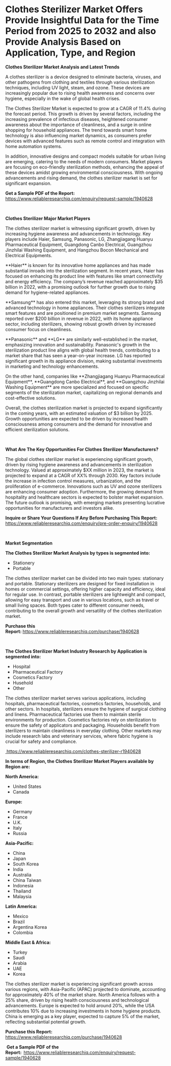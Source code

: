 <p><h1>Clothes Sterilizer Market Offers Provide Insightful Data for the Time Period from 2025 to 2032 and also Provide Analysis Based on Application, Type, and Region</h1></p><p><strong>Clothes Sterilizer Market Analysis and Latest Trends</strong></p>
<p><p>A clothes sterilizer is a device designed to eliminate bacteria, viruses, and other pathogens from clothing and textiles through various sterilization techniques, including UV light, steam, and ozone. These devices are increasingly popular due to rising health awareness and concerns over hygiene, especially in the wake of global health crises.</p><p>The Clothes Sterilizer Market is expected to grow at a CAGR of 11.4% during the forecast period. This growth is driven by several factors, including the increasing prevalence of infectious diseases, heightened consumer awareness about the importance of cleanliness, and a surge in online shopping for household appliances. The trend towards smart home technology is also influencing market dynamics, as consumers prefer devices with advanced features such as remote control and integration with home automation systems.</p><p>In addition, innovative designs and compact models suitable for urban living are emerging, catering to the needs of modern consumers. Market players are focusing on eco-friendly sterilization methods, enhancing the appeal of these devices amidst growing environmental consciousness. With ongoing advancements and rising demand, the clothes sterilizer market is set for significant expansion.</p></p>
<p><strong>Get a Sample PDF of the Report:&nbsp;</strong> <a href="https://www.reliableresearchiq.com/enquiry/request-sample/1940628?utm_campaign=2455&utm_medium=2&utm_source=Github&utm_content=ia&utm_term=15042025&utm_id=clothes-sterilizer">https://www.reliableresearchiq.com/enquiry/request-sample/1940628</a></p>
<p>&nbsp;</p>
<p><strong>Clothes Sterilizer Major Market Players</strong></p>
<p><p>The clothes sterilizer market is witnessing significant growth, driven by increasing hygiene awareness and advancements in technology. Key players include Haier, Samsung, Panasonic, LG, Zhangjiagang Huanyu Pharmaceutical Equipment, Guangdong Canbo Electrical, Guangzhou Jinzhilai Washing Equipment, and Hangzhou Bocon Mechanical and Electrical Equipments.</p><p>**Haier** is known for its innovative home appliances and has made substantial inroads into the sterilization segment. In recent years, Haier has focused on enhancing its product line with features like smart connectivity and energy efficiency. The company’s revenue reached approximately $35 billion in 2022, with a promising outlook for further growth due to rising demand for hygiene-related appliances.</p><p>**Samsung** has also entered this market, leveraging its strong brand and advanced technology in home appliances. Their clothes sterilizers integrate smart features and are positioned in premium market segments. Samsung reported over $200 billion in revenue in 2022, with its home appliance sector, including sterilizers, showing robust growth driven by increased consumer focus on cleanliness.</p><p>**Panasonic** and **LG** are similarly well-established in the market, emphasizing innovation and sustainability. Panasonic's growth in the sterilization product line aligns with global health trends, contributing to a market share that has seen a year-on-year increase. LG has reported significant growth in its appliance division, making substantial investments in marketing and technology enhancements.</p><p>On the other hand, companies like **Zhangjiagang Huanyu Pharmaceutical Equipment**, **Guangdong Canbo Electrical**, and **Guangzhou Jinzhilai Washing Equipment** are more specialized and focused on specific segments of the sterilization market, capitalizing on regional demands and cost-effective solutions.</p><p>Overall, the clothes sterilization market is projected to expand significantly in the coming years, with an estimated valuation of $3 billion by 2025. Growth opportunities are expected to be driven by increased health consciousness among consumers and the demand for innovative and efficient sterilization solutions.</p></p>
<p>&nbsp;</p>
<p><strong>What Are The Key Opportunities For Clothes Sterilizer Manufacturers?</strong></p>
<p><p>The global clothes sterilizer market is experiencing significant growth, driven by rising hygiene awareness and advancements in sterilization technology. Valued at approximately $XX million in 2023, the market is projected to expand at a CAGR of XX% through 2030. Key factors include the increase in infection control measures, urbanization, and the proliferation of e-commerce. Innovations such as UV and ozone sterilizers are enhancing consumer adoption. Furthermore, the growing demand from hospitality and healthcare sectors is expected to bolster market expansion. The future outlook is promising, with emerging markets presenting lucrative opportunities for manufacturers and investors alike.</p></p>
<p><strong>Inquire or Share Your Questions If Any Before Purchasing This Report:</strong> <a href="https://www.reliableresearchiq.com/enquiry/pre-order-enquiry/1940628?utm_campaign=2455&utm_medium=2&utm_source=Github&utm_content=ia&utm_term=15042025&utm_id=clothes-sterilizer">https://www.reliableresearchiq.com/enquiry/pre-order-enquiry/1940628</a></p>
<p>&nbsp;</p>
<p><strong>Market Segmentation</strong></p>
<p><strong>The Clothes Sterilizer Market Analysis by types is segmented into:</strong></p>
<p><ul><li>Stationery</li><li>Portable</li></ul></p>
<p><p>The clothes sterilizer market can be divided into two main types: stationary and portable. Stationary sterilizers are designed for fixed installation in homes or commercial settings, offering higher capacity and efficiency, ideal for regular use. In contrast, portable sterilizers are lightweight and compact, allowing for easy transport and use in various locations, such as travel or small living spaces. Both types cater to different consumer needs, contributing to the overall growth and versatility of the clothes sterilization market.</p></p>
<p><strong>Purchase this Report:&nbsp;</strong><a href="https://www.reliableresearchiq.com/purchase/1940628?utm_campaign=2455&utm_medium=2&utm_source=Github&utm_content=ia&utm_term=15042025&utm_id=clothes-sterilizer">https://www.reliableresearchiq.com/purchase/1940628</a></p>
<p>&nbsp;</p>
<p><strong>The Clothes Sterilizer Market Industry Research by Application is segmented into:</strong></p>
<p><ul><li>Hospital</li><li>Pharmaceutical Factory</li><li>Cosmetics Factory</li><li>Husehold</li><li>Other</li></ul></p>
<p><p>The clothes sterilizer market serves various applications, including hospitals, pharmaceutical factories, cosmetics factories, households, and other sectors. In hospitals, sterilizers ensure the hygiene of surgical clothing and linens. Pharmaceutical factories use them to maintain sterile environments for production. Cosmetics factories rely on sterilization to ensure the safety of applicators and packaging. Households benefit from sterilizers to maintain cleanliness in everyday clothing. Other markets may include research labs and veterinary services, where fabric hygiene is crucial for safety and compliance.</p></p>
<p><a href="https://www.reliableresearchiq.com/clothes-sterilizer-r1940628?utm_campaign=2455&utm_medium=2&utm_source=Github&utm_content=ia&utm_term=15042025&utm_id=clothes-sterilizer">&nbsp;https://www.reliableresearchiq.com/clothes-sterilizer-r1940628</a></p>
<p><strong>In terms of Region, the Clothes Sterilizer Market Players available by Region are:</strong></p>
<p>
    <p> <strong> North America: </strong>
        <ul>
            <li>United States</li>
            <li>Canada</li>
        </ul>
        </p> 
    <p> <strong> Europe: </strong>
        <ul>
            <li>Germany</li>
            <li>France</li>
            <li>U.K.</li>
            <li>Italy</li>
            <li>Russia</li>
        </ul>
        </p> 
    <p> <strong> Asia-Pacific: </strong>
        <ul>
            <li>China</li>
            <li>Japan</li>
            <li>South Korea</li>
            <li>India</li>
            <li>Australia</li>
            <li>China Taiwan</li>
            <li>Indonesia</li>
            <li>Thailand</li>
            <li>Malaysia</li>
        </ul>
        </p> 
    <p> <strong> Latin America: </strong>
        <ul>
            <li>Mexico</li>
            <li>Brazil</li>
            <li>Argentina Korea</li>
            <li>Colombia</li>
        </ul>
        </p> 
    <p> <strong> Middle East & Africa: </strong>
        <ul>
            <li>Turkey</li>
            <li>Saudi</li>
            <li>Arabia</li>
            <li>UAE</li>
            <li>Korea</li>
        </ul>
    </p>
    </p>
<p><p>The clothes sterilizer market is experiencing significant growth across various regions, with Asia-Pacific (APAC) projected to dominate, accounting for approximately 40% of the market share. North America follows with a 25% share, driven by rising health consciousness and technological advancements. Europe is expected to hold around 20%, while the USA contributes 10% due to increasing investments in home hygiene products. China is emerging as a key player, expected to capture 5% of the market, reflecting substantial potential growth.</p></p>
<p><strong>Purchase this Report: </strong><a href="https://www.reliableresearchiq.com/purchase/1940628?utm_campaign=2455&utm_medium=2&utm_source=Github&utm_content=ia&utm_term=15042025&utm_id=clothes-sterilizer">https://www.reliableresearchiq.com/purchase/1940628</a></p>
<p>&nbsp;<strong>Get a Sample PDF of the Report:&nbsp;&nbsp;</strong><a href="https://www.reliableresearchiq.com/enquiry/request-sample/1940628?utm_campaign=2455&utm_medium=2&utm_source=Github&utm_content=ia&utm_term=15042025&utm_id=clothes-sterilizer">https://www.reliableresearchiq.com/enquiry/request-sample/1940628</a></p>
<p><strong></strong></p>
<p><p></p><p></p><p></p></p>